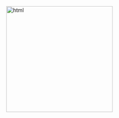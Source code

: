 <img width="283" alt="html" src="https://user-images.githubusercontent.com/63788023/131249311-aaa5b801-d5ba-4348-8632-acc05a7a6d44.PNG">
